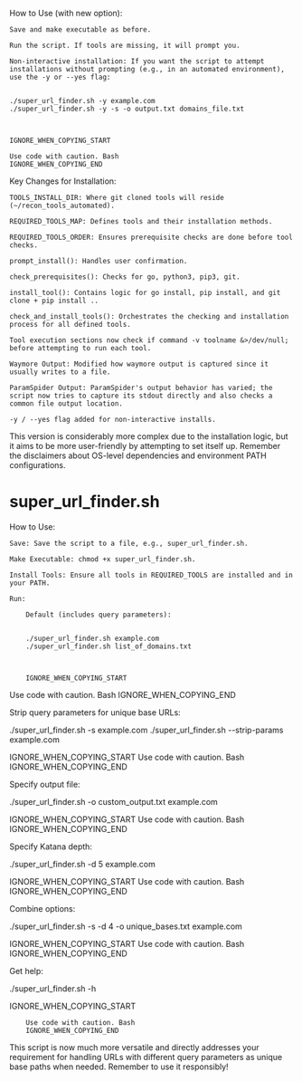 How to Use (with new option):

    Save and make executable as before.

    Run the script. If tools are missing, it will prompt you.

    Non-interactive installation: If you want the script to attempt installations without prompting (e.g., in an automated environment), use the -y or --yes flag:

          
    ./super_url_finder.sh -y example.com
    ./super_url_finder.sh -y -s -o output.txt domains_file.txt

        

    IGNORE_WHEN_COPYING_START

    Use code with caution. Bash
    IGNORE_WHEN_COPYING_END

Key Changes for Installation:

    TOOLS_INSTALL_DIR: Where git cloned tools will reside (~/recon_tools_automated).

    REQUIRED_TOOLS_MAP: Defines tools and their installation methods.

    REQUIRED_TOOLS_ORDER: Ensures prerequisite checks are done before tool checks.

    prompt_install(): Handles user confirmation.

    check_prerequisites(): Checks for go, python3, pip3, git.

    install_tool(): Contains logic for go install, pip install, and git clone + pip install ..

    check_and_install_tools(): Orchestrates the checking and installation process for all defined tools.

    Tool execution sections now check if command -v toolname &>/dev/null; before attempting to run each tool.

    Waymore Output: Modified how waymore output is captured since it usually writes to a file.

    ParamSpider Output: ParamSpider's output behavior has varied; the script now tries to capture its stdout directly and also checks a common file output location.

    -y / --yes flag added for non-interactive installs.

This version is considerably more complex due to the installation logic, but it aims to be more user-friendly by attempting to set itself up. Remember the disclaimers about OS-level dependencies and environment PATH configurations.





# super_url_finder.sh

How to Use:

    Save: Save the script to a file, e.g., super_url_finder.sh.

    Make Executable: chmod +x super_url_finder.sh.

    Install Tools: Ensure all tools in REQUIRED_TOOLS are installed and in your PATH.

    Run:

        Default (includes query parameters):

              
        ./super_url_finder.sh example.com
        ./super_url_finder.sh list_of_domains.txt

            

        IGNORE_WHEN_COPYING_START

Use code with caution. Bash
IGNORE_WHEN_COPYING_END

Strip query parameters for unique base URLs:

      
./super_url_finder.sh -s example.com
./super_url_finder.sh --strip-params example.com

    

IGNORE_WHEN_COPYING_START
Use code with caution. Bash
IGNORE_WHEN_COPYING_END

Specify output file:

      
./super_url_finder.sh -o custom_output.txt example.com

    

IGNORE_WHEN_COPYING_START
Use code with caution. Bash
IGNORE_WHEN_COPYING_END

Specify Katana depth:

      
./super_url_finder.sh -d 5 example.com

    

IGNORE_WHEN_COPYING_START
Use code with caution. Bash
IGNORE_WHEN_COPYING_END

Combine options:

      
./super_url_finder.sh -s -d 4 -o unique_bases.txt example.com

    

IGNORE_WHEN_COPYING_START
Use code with caution. Bash
IGNORE_WHEN_COPYING_END

Get help:

      
./super_url_finder.sh -h

    

IGNORE_WHEN_COPYING_START

        Use code with caution. Bash
        IGNORE_WHEN_COPYING_END

This script is now much more versatile and directly addresses your requirement for handling URLs with different query parameters as unique base paths when needed. Remember to use it responsibly!
